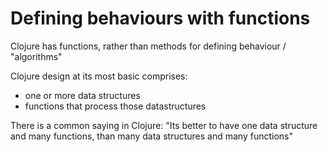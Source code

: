 # Defining behaviours with functions

Clojure has functions, rather than methods for defining behaviour / "algorithms"

Clojure design at its most basic comprises:
 - one or more data structures
 - functions that process those datastructures

There is a common saying in Clojure: "Its better to have one data structure and many functions, than many data structures and many functions"

